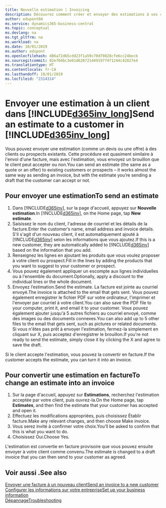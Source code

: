 ```yaml
---
title: Nouvelle estimation | Invoicing
description: Découvrez comment créer et envoyer des estimations à vos clients. S'ils acceptent l'offre, vous pouvez facilement convertir le devis en facture.
author: edupont04
ms.service: dynamics365-business-central
ms.topic: conceptual
ms.devlang: na
ms.tgt_pltfrm: na
ms.workload: na
ms.date: 10/01/2019
ms.author: edupont
ms.openlocfilehash: d86a72d65cdd23f1a59c70d79828cfe6cc24becb
ms.sourcegitcommit: 02e704bc3e01d62072144919774f1244c42827e4
ms.translationtype: HT
ms.contentlocale: fr-CA
ms.lasthandoff: 10/01/2019
ms.locfileid: "2314314"
---
```

# <a name="send-an-estimate-to-a-customer-in-included365inv_longincludesd365inv_longmd"></a><span data-ttu-id="b9127-104">Envoyer une estimation à un client dans [!INCLUDE[d365inv_long](includes/d365inv_long.md)]</span><span class="sxs-lookup"><span data-stu-id="b9127-104">Send an estimate to a customer in [!INCLUDE[d365inv_long](includes/d365inv_long.md)]</span></span>
<span data-ttu-id="b9127-105">Vous pouvez envoyer une estimation (comme un devis ou une offre) à des clients ou prospects existants. Cette procédure est quasiment similaire à l'envoi d'une facture, mais avec l'estimation, vous envoyez un brouillon que le client peut accepter ou non.</span><span class="sxs-lookup"><span data-stu-id="b9127-105">You can send an estimate (the same as a quote or an offer) to existing customers or prospects – it works almost the same way as sending an invoice, but with the estimate you’re sending a draft that the customer can accept or not.</span></span>  

## <a name="to-send-an-estimate"></a><span data-ttu-id="b9127-106">Pour envoyer une estimation</span><span class="sxs-lookup"><span data-stu-id="b9127-106">To send an estimate</span></span>
1. <span data-ttu-id="b9127-107">Dans [!INCLUDE[d365inv](includes/d365inv.md)], sur la page d'accueil, appuyez sur **Nouvelle estimation**.</span><span class="sxs-lookup"><span data-stu-id="b9127-107">In [!INCLUDE[d365inv](includes/d365inv.md)], on the Home page, tap **New estimate**.</span></span>
2. <span data-ttu-id="b9127-108">Saisissez le nom du client, l'adresse de courriel et les détails de la facture.</span><span class="sxs-lookup"><span data-stu-id="b9127-108">Enter the customer’s name, email address and invoice details.</span></span> <span data-ttu-id="b9127-109">S'il s'agit d'un nouveau client, il est automatiquement ajouté à [!INCLUDE[d365inv](includes/d365inv.md)] selon les informations que vous ajoutez.</span><span class="sxs-lookup"><span data-stu-id="b9127-109">If this is a new customer, they are automatically added to [!INCLUDE[d365inv](includes/d365inv.md)] based on the information that you add.</span></span>  
3. <span data-ttu-id="b9127-110">Renseignez les lignes en ajoutant les produits que vous voulez proposer à votre client ou prospect.</span><span class="sxs-lookup"><span data-stu-id="b9127-110">Fill in the lines by adding the products that you want to suggest to your customer or prospect.</span></span>  
4. <span data-ttu-id="b9127-111">Vous pouvez également appliquer un escompte aux lignes individuelles ou à l'ensemble du document.</span><span class="sxs-lookup"><span data-stu-id="b9127-111">Optionally, apply a discount to the individual lines or the whole document.</span></span>  
4. <span data-ttu-id="b9127-112">Envoyez l’estimation.</span><span class="sxs-lookup"><span data-stu-id="b9127-112">Send the estimate.</span></span> <span data-ttu-id="b9127-113">La facture est jointe au courriel envoyé.</span><span class="sxs-lookup"><span data-stu-id="b9127-113">The invoice is attached to the email that gets sent.</span></span> <span data-ttu-id="b9127-114">Vous pouvez également enregistrer le fichier PDF sur votre ordinateur, l'imprimer et l'envoyer par courriel à votre client.</span><span class="sxs-lookup"><span data-stu-id="b9127-114">You can also save the PDF file to your computer, print it, and email it to your customer.</span></span> <span data-ttu-id="b9127-115">Vous pouvez également ajouter jusqu'à 5 autres fichiers au courriel envoyé, comme des images ou des documents connexes.</span><span class="sxs-lookup"><span data-stu-id="b9127-115">You can also add up to 5 other files to the email that gets sent, such as pictures or related documents.</span></span> <span data-ttu-id="b9127-116">Si vous n'êtes pas prêt à envoyer l'estimation, fermez-la simplement en cliquant sur X, puis acceptez d'enregistrer le brouillon.</span><span class="sxs-lookup"><span data-stu-id="b9127-116">If you're not ready to send the estimate, simply close it by clicking the X and agree to save the draft.</span></span>  

<span data-ttu-id="b9127-117">Si le client accepte l'estimation, vous pouvez la convertir en facture.</span><span class="sxs-lookup"><span data-stu-id="b9127-117">If the customer accepts the estimate, you can turn it into an invoice.</span></span>

## <a name="to-change-an-estimate-into-an-invoice"></a><span data-ttu-id="b9127-118">Pour convertir une estimation en facture</span><span class="sxs-lookup"><span data-stu-id="b9127-118">To change an estimate into an invoice</span></span>
1. <span data-ttu-id="b9127-119">Sur la page d'accueil, appuyez sur **Estimations**, recherchez l'estimation acceptée par votre client, puis ouvrez-la.</span><span class="sxs-lookup"><span data-stu-id="b9127-119">On the Home page, tap **Estimates**, and then find the estimate that your customer has accepted and open it.</span></span>  
2. <span data-ttu-id="b9127-120">Effectuez les modifications appropriées, puis choisissez Établir facture.</span><span class="sxs-lookup"><span data-stu-id="b9127-120">Make any relevant changes, and then choose Make invoice.</span></span>  
3. <span data-ttu-id="b9127-121">Vous serez invité à confirmer votre choix.</span><span class="sxs-lookup"><span data-stu-id="b9127-121">You’ll be asked to confirm that this is what you want to do.</span></span>  
4. <span data-ttu-id="b9127-122">Choisissez Oui.</span><span class="sxs-lookup"><span data-stu-id="b9127-122">Choose Yes.</span></span>  

<span data-ttu-id="b9127-123">L'estimation est convertie en facture provisoire que vous pouvez ensuite envoyer à votre client comme convenu.</span><span class="sxs-lookup"><span data-stu-id="b9127-123">The estimate is changed to a draft invoice that you can then send to your customer as agreed.</span></span>  

## <a name="see-also"></a><span data-ttu-id="b9127-124">Voir aussi .</span><span class="sxs-lookup"><span data-stu-id="b9127-124">See also</span></span>
[<span data-ttu-id="b9127-125">Envoyer une facture à un nouveau client</span><span class="sxs-lookup"><span data-stu-id="b9127-125">Send an invoice to a new customer</span></span>](send-invoice.md)  
[<span data-ttu-id="b9127-126">Configurer les informations sur votre entreprise</span><span class="sxs-lookup"><span data-stu-id="b9127-126">Set up your business information</span></span>](set-up-business-profile.md)  
[<span data-ttu-id="b9127-127">Dépannage</span><span class="sxs-lookup"><span data-stu-id="b9127-127">Troubleshooting</span></span>](about-troubleshooting.md)  
